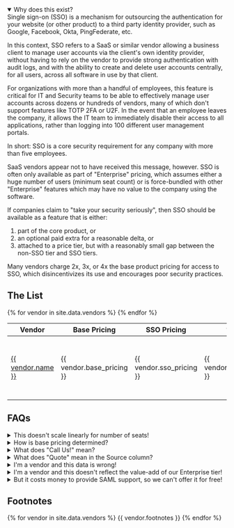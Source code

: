 ---
---
<details open>
<summary>
Why does this exist?
</summary>
Single sign-on (SSO) is a mechanism for outsourcing the authentication for your website (or other product) to a third party identity provider, such as Google, Facebook, Okta, PingFederate, etc.

In this context, SSO refers to a SaaS or similar vendor allowing a business client to manage user accounts via the client's own identity provider, without having to rely on the vendor to provide strong authentication with audit logs, and with the ability to create and delete user accounts centrally, for all users, across all software in use by that client.

For organizations with more than a handful of employees, this feature is critical for IT and Security teams to be able to effectively manage user accounts across dozens or hundreds of vendors, many of which don't support features like TOTP 2FA or U2F. In the event that an employee leaves the company, it allows the IT team to immediately disable their access to all applications, rather than logging into 100 different user management portals.

In short: SSO is a core security requirement for any company with more than five employees.

SaaS vendors appear not to have received this message, however. SSO is often only available as part of "Enterprise" pricing, which assumes either a huge number of users (minimum seat count) or is force-bundled with other "Enterprise" features which may have no value to the company using the software.

If companies claim to "take your security seriously", then SSO should be available as a feature that is either:

1. part of the core product, or
1. an optional paid extra for a reasonable delta, or
1. attached to a price tier, but with a reasonably small gap between the non-SSO tier and SSO tiers.

Many vendors charge 2x, 3x, or 4x the base product pricing for access to SSO, which disincentivizes its use and encourages poor security practices.
</details>

## The List

<table>
<thead>
<tr><th>Vendor</th><th>Base Pricing</th><th>SSO Pricing</th><th>% Increase</th><th>Source</th><th>Date Updated</th></tr>
</thead>
<tbody>
{% for vendor in site.data.vendors %}
<tr>
<td markdown="span"><a href="{{ vendor.url }}">{{ vendor.name }}</a></td>
<td markdown="span">{{ vendor.base_pricing }}</td>
<td markdown="span">{{ vendor.sso_pricing }}</td>
<td>{{ vendor.percent_increase }}</td>
<td>
{% for source in vendor.pricing_source %}
{% if forloop.first == false %}
&amp;
{% endif %}
<a href="{{ source }}">&#128279;</a>
{% endfor %}
{{ vendor.pricing_note }}</td>
<td>{{ vendor.updated_at }}</td>
</tr>
{% endfor %}
</tbody>
</table>

## FAQs

<details>
<summary>
This doesn't scale linearly for number of seats!
</summary>
Correct. Since we don't know who's reading the page, it's easiest to just assume a team with no volume discount.
</details>

<details>
<summary>
How is base pricing determined?
</summary>
We disregard free tier pricing, as we can assume these aren't intended for long term business customer use. We also disregard "single person" pricing, under the assumption that we're looking on behalf of a team of 5, 10, or more people.
</details>

<details>
<summary>
What does "Call Us!" mean?
</summary>
Many vendors do not list pricing for Enterprise-tier pricing. To avoid needing to call all of them to get this data, "Call Us!" may be listed as a placeholder. If you have numbers, please share them.
</details>

<details>
<summary>
What does "Quote" mean in the Source column?
</summary>
If a vendor doesn't list pricing but a user has submitted pricing based on a quote, it can be included here. If a vendor feels that their actual pricing is inaccurately reflected by this quote, feel free to let me know and I'll update the page.
</details>

<details>
<summary>
I'm a vendor and this data is wrong!
</summary>
Please feel free to submit a PR to this page, or reach out at sso @ myGitHubUsername dotcom. I only want this data to be accurate.
</details>

<details>
<summary>
I'm a vendor and this doesn't reflect the value-add of our Enterprise tier!
</summary>
That's the point. Decouple your security features from your value-added services. They should be priced separately.
</details>

<details>
<summary>
But it costs money to provide SAML support, so we can't offer it for free!
</summary>
  While I'd like people to really consider it a <em>bare minimum</em> feature for business SaaS, I'm OK with it costing a little extra to cover maintenance costs. If your SSO support is a 10% price hike, you're not on this list. But these percentage increases are not maintenance costs, they're revenue generation because you know your customers have no good options.
</details>

## Footnotes
{% for vendor in site.data.vendors %}
{{ vendor.footnotes }}
{% endfor %}
